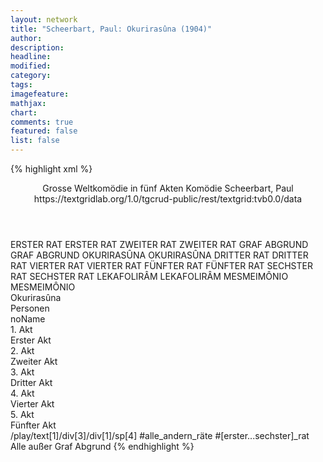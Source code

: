 ```yaml
---
layout: network
title: "Scheerbart, Paul: Okurirasûna (1904)"
author:
description:
headline:
modified:
category:
tags:
imagefeature: 
mathjax: 
chart: 
comments: true
featured: false
list: false
---
```

{% highlight xml %}
<?xml-model href="https://raw.githubusercontent.com/DLiNa/project/master/rules/lina.rnc"?><?xml-model href="https://raw.githubusercontent.com/DLiNa/project/master/rules/lina.sch"?>
<play xmlns="http://lina.digital">
  <header>
    <title>Okurirasûna</title>
  	<subtitle>Grosse Weltkomödie in fünf Akten</subtitle>
  	<genretitle>Komödie</genretitle>
    <author>Scheerbart, Paul</author>
  	<date when="1904" type="print"/>
  	<source>https://textgridlab.org/1.0/tgcrud-public/rest/textgrid:tvb0.0/data</source>
  </header>
  <personae>
    <character>
      <name>ERSTER RAT</name>
      <alias xml:id="erster_rat">
        <name>ERSTER RAT</name>
      </alias>
    </character>
    <character>
      <name>ZWEITER RAT</name>
      <alias xml:id="zweiter_rat">
        <name>ZWEITER RAT</name>
      </alias>
    </character>
    <character>
      <name>GRAF ABGRUND</name>
      <alias xml:id="graf_abgrund">
        <name>GRAF ABGRUND</name>
      </alias>
    </character>
    <character>
      <name>OKURIRASÛNA</name>
      <alias xml:id="okurirasûna">
        <name>OKURIRASÛNA</name>
      </alias>
    </character>
    <character>
      <name>DRITTER RAT</name>
      <alias xml:id="dritter_rat">
        <name>DRITTER RAT</name>
      </alias>
    </character>
    <character>
      <name>VIERTER RAT</name>
      <alias xml:id="vierter_rat">
        <name>VIERTER RAT</name>
      </alias>
    </character>
    <character>
      <name>FÜNFTER RAT</name>
      <alias xml:id="fünfter_rat">
        <name>FÜNFTER RAT</name>
      </alias>
    </character>
    <character>
      <name>SECHSTER RAT</name>
      <alias xml:id="sechster_rat">
        <name>SECHSTER RAT</name>
      </alias>
    </character>
    <character>
      <name>LEKAFOLIRÂM</name>
      <alias xml:id="lekafolirâm">
        <name>LEKAFOLIRÂM</name>
      </alias>
    </character>
    <character>
      <name>MESMEIMÔNIO</name>
      <alias xml:id="mesmeimônio">
        <name>MESMEIMÔNIO</name>
      </alias>
    </character>
  </personae>
  <text>
    <div>
      <head>Okurirasûna</head>
    </div>
    <div>
      <head>Personen</head>
      <div>
        <head>noName</head>
      </div>
    </div>
    <div>
      <head>1. Akt</head>
      <div>
        <head>Erster Akt</head>
        <sp who="#erster_rat">
          <amount n="8" unit="speech_acts"/>
          <amount n="125" unit="words"/>
          <amount n="6" unit="lines"/>
          <amount n="736" unit="chars"/>
        </sp>
        <sp who="#zweiter_rat">
          <amount n="7" unit="speech_acts"/>
          <amount n="158" unit="words"/>
          <amount n="3" unit="lines"/>
          <amount n="909" unit="chars"/>
        </sp>
        <sp who="#graf_abgrund">
          <amount n="11" unit="speech_acts"/>
          <amount n="319" unit="words"/>
          <amount n="6" unit="lines"/>
          <amount n="1886" unit="chars"/>
        </sp>
        <sp who="#erster_rat #zweiter_rat #dritter_rat #vierter_rat #fünfter_rat #sechster_rat">
          <amount n="1" unit="speech_acts"/>
          <amount n="2" unit="words"/>
          <amount n="1" unit="lines"/>
          <amount n="10" unit="chars"/>
        </sp>
        <sp who="#okurirasûna">
          <amount n="11" unit="speech_acts"/>
          <amount n="178" unit="words"/>
          <amount n="9" unit="lines"/>
          <amount n="1075" unit="chars"/>
        </sp>
        <sp who="#dritter_rat">
          <amount n="1" unit="speech_acts"/>
          <amount n="58" unit="words"/>
          <amount n="293" unit="chars"/>
        </sp>
        <sp who="#vierter_rat">
          <amount n="1" unit="speech_acts"/>
          <amount n="62" unit="words"/>
          <amount n="377" unit="chars"/>
        </sp>
        <sp who="#fünfter_rat">
          <amount n="1" unit="speech_acts"/>
          <amount n="51" unit="words"/>
          <amount n="273" unit="chars"/>
        </sp>
        <sp who="#sechster_rat">
          <amount n="1" unit="speech_acts"/>
          <amount n="68" unit="words"/>
          <amount n="385" unit="chars"/>
        </sp>
      </div>
    </div>
    <div>
      <head>2. Akt</head>
      <div>
        <head>Zweiter Akt</head>
        <sp who="#graf_abgrund">
          <amount n="13" unit="speech_acts"/>
          <amount n="277" unit="words"/>
          <amount n="7" unit="lines"/>
          <amount n="1547" unit="chars"/>
        </sp>
        <sp who="#okurirasûna">
          <amount n="21" unit="speech_acts"/>
          <amount n="635" unit="words"/>
          <amount n="11" unit="lines"/>
          <amount n="3539" unit="chars"/>
        </sp>
        <sp who="#lekafolirâm">
          <amount n="6" unit="speech_acts"/>
          <amount n="88" unit="words"/>
          <amount n="5" unit="lines"/>
          <amount n="458" unit="chars"/>
        </sp>
        <sp who="#mesmeimônio">
          <amount n="5" unit="speech_acts"/>
          <amount n="53" unit="words"/>
          <amount n="4" unit="lines"/>
          <amount n="270" unit="chars"/>
        </sp>
      </div>
    </div>
    <div>
      <head>3. Akt</head>
      <div>
        <head>Dritter Akt</head>
        <sp who="#erster_rat">
          <amount n="5" unit="speech_acts"/>
          <amount n="45" unit="words"/>
          <amount n="5" unit="lines"/>
          <amount n="243" unit="chars"/>
        </sp>
        <sp who="#zweiter_rat">
          <amount n="6" unit="speech_acts"/>
          <amount n="58" unit="words"/>
          <amount n="5" unit="lines"/>
          <amount n="304" unit="chars"/>
        </sp>
        <sp who="#graf_abgrund">
          <amount n="14" unit="speech_acts"/>
          <amount n="672" unit="words"/>
          <amount n="4" unit="lines"/>
          <amount n="3753" unit="chars"/>
        </sp>
        <sp who="#sechster_rat">
          <amount n="1" unit="speech_acts"/>
          <amount n="45" unit="words"/>
          <amount n="275" unit="chars"/>
        </sp>
        <sp who="#okurirasûna">
          <amount n="6" unit="speech_acts"/>
          <amount n="230" unit="words"/>
          <amount n="5" unit="lines"/>
          <amount n="1301" unit="chars"/>
        </sp>
      </div>
    </div>
    <div>
      <head>4. Akt</head>
      <div>
        <head>Vierter Akt</head>
        <sp who="#okurirasûna">
          <amount n="21" unit="speech_acts"/>
          <amount n="567" unit="words"/>
          <amount n="11" unit="lines"/>
          <amount n="3180" unit="chars"/>
        </sp>
        <sp who="#graf_abgrund">
          <amount n="4" unit="speech_acts"/>
          <amount n="112" unit="words"/>
          <amount n="1" unit="lines"/>
          <amount n="663" unit="chars"/>
        </sp>
        <sp who="#erster_rat">
          <amount n="2" unit="speech_acts"/>
          <amount n="35" unit="words"/>
          <amount n="1" unit="lines"/>
          <amount n="213" unit="chars"/>
        </sp>
        <sp who="#zweiter_rat">
          <amount n="1" unit="speech_acts"/>
          <amount n="14" unit="words"/>
          <amount n="1" unit="lines"/>
          <amount n="67" unit="chars"/>
        </sp>
        <sp who="#sechster_rat">
          <amount n="1" unit="speech_acts"/>
          <amount n="16" unit="words"/>
          <amount n="1" unit="lines"/>
          <amount n="74" unit="chars"/>
        </sp>
        <sp who="#lekafolirâm">
          <amount n="11" unit="speech_acts"/>
          <amount n="83" unit="words"/>
          <amount n="11" unit="lines"/>
          <amount n="414" unit="chars"/>
        </sp>
        <sp who="#mesmeimônio">
          <amount n="7" unit="speech_acts"/>
          <amount n="68" unit="words"/>
          <amount n="7" unit="lines"/>
          <amount n="379" unit="chars"/>
        </sp>
      </div>
    </div>
    <div>
      <head>5. Akt</head>
      <div>
        <head>Fünfter Akt</head>
        <sp who="#erster_rat">
          <amount n="5" unit="speech_acts"/>
          <amount n="68" unit="words"/>
          <amount n="4" unit="lines"/>
          <amount n="381" unit="chars"/>
        </sp>
        <sp who="#zweiter_rat">
          <amount n="5" unit="speech_acts"/>
          <amount n="145" unit="words"/>
          <amount n="3" unit="lines"/>
          <amount n="853" unit="chars"/>
        </sp>
        <sp who="#lekafolirâm">
          <amount n="3" unit="speech_acts"/>
          <amount n="33" unit="words"/>
          <amount n="3" unit="lines"/>
          <amount n="190" unit="chars"/>
        </sp>
        <sp who="#okurirasûna">
          <amount n="7" unit="speech_acts"/>
          <amount n="91" unit="words"/>
          <amount n="6" unit="lines"/>
          <amount n="555" unit="chars"/>
        </sp>
        <sp who="#mesmeimônio">
          <amount n="1" unit="speech_acts"/>
          <amount n="7" unit="words"/>
          <amount n="1" unit="lines"/>
          <amount n="32" unit="chars"/>
        </sp>
        <sp who="#sechster_rat">
          <amount n="3" unit="speech_acts"/>
          <amount n="42" unit="words"/>
          <amount n="2" unit="lines"/>
          <amount n="211" unit="chars"/>
        </sp>
        <sp who="#graf_abgrund">
          <amount n="4" unit="speech_acts"/>
          <amount n="97" unit="words"/>
          <amount n="1" unit="lines"/>
          <amount n="614" unit="chars"/>
        </sp>
        <sp who="#fünfter_rat">
          <amount n="2" unit="speech_acts"/>
          <amount n="36" unit="words"/>
          <amount n="1" unit="lines"/>
          <amount n="182" unit="chars"/>
        </sp>
        <sp who="#dritter_rat">
          <amount n="1" unit="speech_acts"/>
          <amount n="11" unit="words"/>
          <amount n="1" unit="lines"/>
          <amount n="53" unit="chars"/>
        </sp>
        <sp who="#vierter_rat">
          <amount n="1" unit="speech_acts"/>
          <amount n="13" unit="words"/>
          <amount n="1" unit="lines"/>
          <amount n="56" unit="chars"/>
        </sp>
      </div>
    </div>
  </text>
	<documentation>
		<change n="1" type="expandCollective" who="dariokampkaspar">
			<path>/play/text[1]/div[3]/div[1]/sp[4]</path>
			<orig>#alle_andern_räte</orig>
			<corr>#[erster...sechster]_rat</corr>
			<comment>Alle außer Graf Abgrund</comment>
		</change>
	</documentation>
</play>
{% endhighlight %}